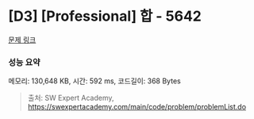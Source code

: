 # [D3] [Professional] 합 - 5642 

[문제 링크](https://swexpertacademy.com/main/code/problem/problemDetail.do?contestProbId=AWXQm2SqdxkDFAUo) 

### 성능 요약

메모리: 130,648 KB, 시간: 592 ms, 코드길이: 368 Bytes



> 출처: SW Expert Academy, https://swexpertacademy.com/main/code/problem/problemList.do